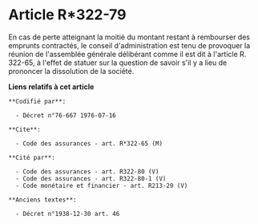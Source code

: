 # Article R*322-79

En cas de perte atteignant la moitié du montant restant à rembourser des emprunts contractés, le conseil d'administration est
tenu de provoquer la réunion de l'assemblée générale délibérant comme il est dit à l'article R. 322-65, à l'effet de statuer
sur la question de savoir s'il y a lieu de prononcer la dissolution de la société.

**Liens relatifs à cet article**

	**Codifié par**:

	  - Décret n°76-667 1976-07-16

	**Cite**:

	  - Code des assurances - art. R*322-65 (M)

	**Cité par**:

	  - Code des assurances - art. R322-80 (V)
	  - Code des assurances - art. R322-80-1 (V)
	  - Code monétaire et financier - art. R213-29 (V)

	**Anciens textes**:

	  - Décret n°1938-12-30 art. 46
